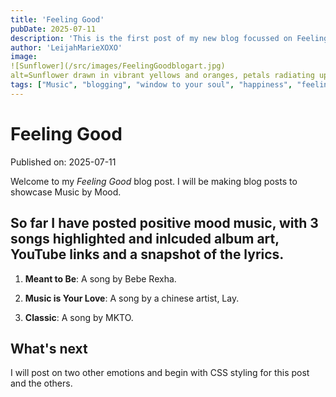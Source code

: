 ```yaml
---
title: 'Feeling Good'
pubDate: 2025-07-11
description: 'This is the first post of my new blog focussed on Feeling Good'
author: 'LeijahMarieXOXO'
image:
![Sunflower](/src/images/FeelingGoodblogart.jpg)
alt=Sunflower drawn in vibrant yellows and oranges, petals radiating upward energetically, set against a plain background with no visible text, conveying a joyful and uplifting mood
tags: ["Music", "blogging", "window to your soul", "happiness", "feeling good"]
---
```

# Feeling Good

Published on: 2025-07-11

Welcome to my _Feeling Good_ blog post. I will be making blog posts to showcase Music by Mood.

## So far I have posted positive mood music, with 3 songs highlighted and inlcuded album art, YouTube links and a snapshot of the lyrics.

1. **Meant to Be**: A song by Bebe Rexha.

2. **Music is Your Love**: A song by a chinese artist, Lay.

3. **Classic**: A song by MKTO. 

## What's next

I will post on two other emotions and begin with CSS styling for this post and the others.